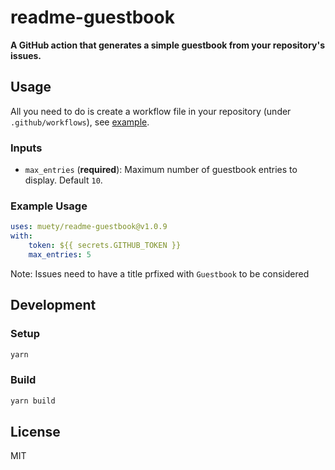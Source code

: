# readme-guestbook

**A GitHub action that generates a simple guestbook from your repository's issues.**

## Usage
All you need to do is create a workflow file in your repository (under `.github/workflows`), see [example](examples/workflow.yml).

### Inputs
* `max_entries` (**required**): Maximum number of guestbook entries to display. Default `10`.

### Example Usage
```yaml
uses: muety/readme-guestbook@v1.0.9
with:
    token: ${{ secrets.GITHUB_TOKEN }}
    max_entries: 5
```

Note: Issues need to have a title prfixed with `Guestbook` to be considered

## Development
### Setup
```bash
yarn
```

### Build
```bash
yarn build
```

## License
MIT
